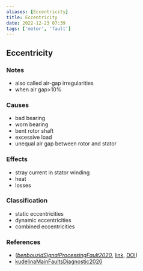 ```yaml
---
aliases: [Eccentricity]
title: Eccentricity
date: 2022-12-23 07:39
tags: ['motor', 'fault']
---
```


## Eccentricity

### Notes

- also called air-gap irregularities
- when air gap>10%

### Causes

- bad bearing
- worn bearing
- bent rotor shaft
- excessive load
- unequal air gap between rotor and stator

### Effects

- stray current in stator winding
- heat
- losses

### Classification

- static eccentricities
- dynamic eccentricities
- combined eccentricities

### References

- (_[benbouzidSignalProcessingFault2020](zotero://select/library/items/8J7VLLY9)_, [link](https://digital-library.theiet.org/content/books/po/pbpo153e), [DOI](https://doi.org/))
- [kudelinaMainFaultsDiagnostic2020](zotero/kudelinaMainFaultsDiagnostic2020.md)
